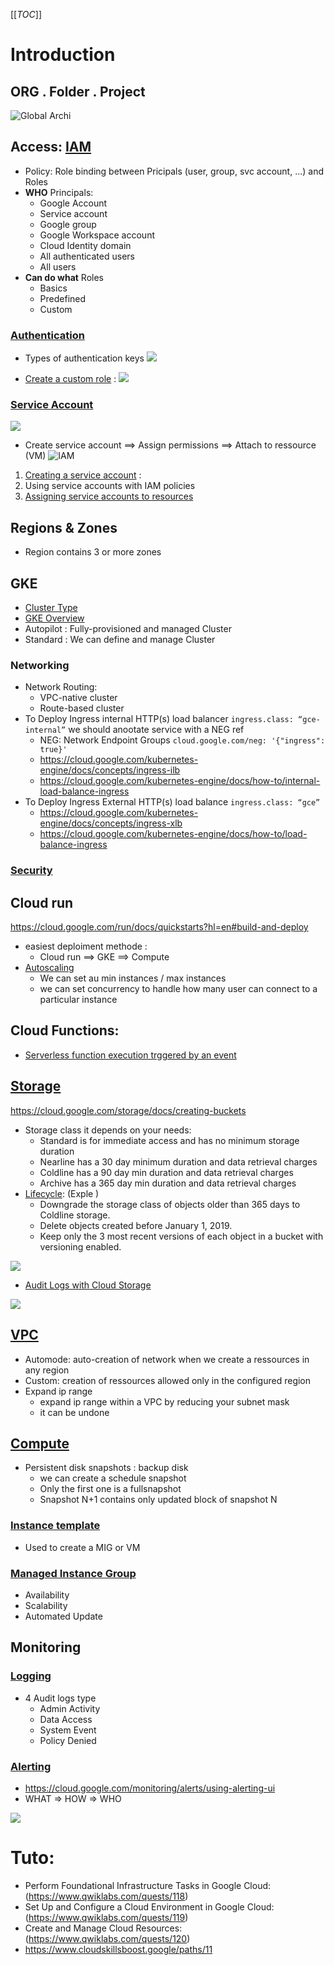 [[_TOC_]]
# Introduction
## ORG . Folder . Project
![Global Archi](img/umacui39.jpg)

## Access: [IAM](https://cloud.google.com/iam/docs/overview)
  * Policy: Role binding between Pricipals (user, group, svc account, ...) and Roles
  * **WHO** Principals:
    * Google Account
    * Service account
    * Google group
    * Google Workspace account
    * Cloud Identity domain
    * All authenticated users
    * All users
  * **Can do what** Roles
    * Basics
    * Predefined
    * Custom 
### [Authentication](https://cloud.google.com/docs/authentication/)
* Types of authentication keys
![](img/GCP%20Authentication.png)

* [Create a custom role](https://cloud.google.com/iam/docs/creating-custom-roles) : 
![](img/GCP%20custom%20role.png)
### [Service Account](https://cloud.google.com/docs/authentication#service-accounts)
![](img/svc%20accoutn%20iam.png)

* Create service account ==> Assign permissions ==> Attach to ressource (VM)
![IAM](img/Capture%20d%E2%80%99%C3%A9cran%202022-11-22%20224026.jpg)

1. [Creating a service account](https://cloud.google.com/iam/docs/creating-managing-service-accounts#creating_a_service_account) : 
2. Using service accounts with IAM policies
3. [Assigning service accounts to resources](https://cloud.google.com/compute/docs/access/create-enable-service-accounts-for-instances#using) 


## Regions & Zones
* Region contains 3 or more zones

## GKE
* [Cluster Type](https://cloud.google.com/kubernetes-engine/docs/concepts/types-of-clusters)
* [GKE Overview](https://cloud.google.com/kubernetes-engine/docs/concepts/kubernetes-engine-overview)
* Autopilot : Fully-provisioned and managed Cluster
* Standard : We can define and manage Cluster
### Networking
* Network Routing: 
  * VPC-native cluster
  * Route-based cluster
* To Deploy Ingress internal HTTP(s) load balancer `ingress.class: “gce-internal”` we should anootate service with a NEG ref 
  * NEG: Network Endpoint Groups `cloud.google.com/neg: '{"ingress": true}'`
  * https://cloud.google.com/kubernetes-engine/docs/concepts/ingress-ilb
  * https://cloud.google.com/kubernetes-engine/docs/how-to/internal-load-balance-ingress
* To Deploy Ingress External HTTP(s) load balance `ingress.class: “gce”`
  * https://cloud.google.com/kubernetes-engine/docs/concepts/ingress-xlb
  * https://cloud.google.com/kubernetes-engine/docs/how-to/load-balance-ingress

### [Security](https://cloud.google.com/architecture/prep-kubernetes-engine-for-prod#managing_identity_and_access)
 

## Cloud run
https://cloud.google.com/run/docs/quickstarts?hl=en#build-and-deploy
* easiest deploiment methode :
  * Cloud run ==> GKE ==> Compute
* [Autoscaling](https://cloud.google.com/run/docs/about-instance-autoscaling)
  * We can set au min instances / max instances 
  * we can set concurrency to handle how many user can connect to a particular instance

## Cloud Functions: 
* [Serverless function execution trggered by an event](https://cloud.google.com/functions/docs/calling)

## [Storage](https://cloud.google.com/storage/docs/introduction)
https://cloud.google.com/storage/docs/creating-buckets
* Storage class it depends on your needs:
  * Standard is for immediate access and has no minimum storage duration
  * Nearline has a 30 day minimum duration and data retrieval charges
  * Coldline has a 90 day min duration and data retrieval charges
  * Archive has a 365 day min duration and data retrieval charges
* [Lifecycle](https://cloud.google.com/storage/docs/lifecycle): (Exple )
    * Downgrade the storage class of objects older than 365 days to Coldline storage.
    * Delete objects created before January 1, 2019.
    * Keep only the 3 most recent versions of each object in a bucket with versioning enabled.

![](img/Screenshot%202022-11-23%20at%2023-09-26%20Preparing_for_ACE_Module_4_v2.0%20-%20Reading_Preparing_for_ACE_Module_4_v2.0.pdf.png)
* [Audit Logs with Cloud Storage](https://cloud.google.com/storage/docs/audit-logging)

![](img/GCP%20sotrage%20audit%20logs.png)


## [VPC](https://cloud.google.com/vpc/docs/vpc) 
* Automode: auto-creation of network when we create a ressources in any region
* Custom: creation of ressources allowed only in the configured region
* Expand ip range
  * expand ip range within a VPC by reducing your subnet mask
  * it can be undone

## [Compute](https://cloud.google.com/compute/docs/disks/snapshots)
* Persistent disk snapshots : backup disk 
  * we can create a schedule snapshot
  * Only the first one is a fullsnapshot
  * Snapshot N+1 contains only updated block of snapshot N

### [Instance template](https://cloud.google.com/compute/docs/instance-templates)
* Used to create a MIG or VM
### [Managed Instance Group](https://cloud.google.com/compute/docs/instance-groups) 
  * Availability
  * Scalability 
  * Automated Update

## Monitoring
### [Logging](https://cloud.google.com/logging/docs/audit)
* 4 Audit logs type
  * Admin Activity
  * Data Access
  * System Event
  * Policy Denied
### [Alerting](https://cloud.google.com/monitoring/alerts)
* https://cloud.google.com/monitoring/alerts/using-alerting-ui
* WHAT => HOW => WHO

![](img/gcp%20monitoring.png)


# Tuto:
* Perform Foundational Infrastructure Tasks in Google Cloud: (https://www.qwiklabs.com/quests/118)
* Set Up and Configure a Cloud Environment in Google Cloud: (https://www.qwiklabs.com/quests/119)
* Create and Manage Cloud Resources: (https://www.qwiklabs.com/quests/120)
* https://www.cloudskillsboost.google/paths/11

